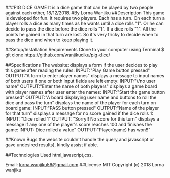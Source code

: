 ###PIG DICE GAME
It is a dice game that can be played by two people against each other, 18/12/2018.
#By Lorna Wanjiku
##Description
This game is developed for fun. It requires two players. Each has a turn. On each turn a player rolls a dice as many times as he wants until a dice rolls "1". Or he can decide to pass the dice before the dice rolls "1". If a dice rolls "1". All the points he gained in that turn are lost. So it's very tricky to decide when to pass the dice and when to keep playing it.

##Setup/Installation Requirements
Clone to your computer using Terminal
$ git clone https://github.com/wanjikuciku/pig-dice/



##Specifications
The website:
displays a form if the user decides to play this game after reading the rules:
INPUT:"Play Game button pressed"
OUTPUT:"A form to enter player names"
displays a message to input names of both users if one or both input fields are left empty:
INPUT:"//no user name"
OUTPUT:"Enter the name of both players"
displays a game board with player names after user enter the names:
INPUT:"Start the game button pressed"
OUTPUT:"A board displaying user name and buttons to roll the dice and pass the turn"
displays the name of the player for each turn on board game:
INPUT:"PASS button pressed"
OUTPUT:"Name of the player for that turn"
displays a message for no score gained if the dice rolls 1:
INPUT: "Dice rolled 1"
OUTPUT: "Sorry!! No score for this turn"
displays a message if any one of the player's score reaches 100 and finishes the game:
INPUT: Dice rolled a value"
OUTPUT:"Player(name) has won!!"

##Known Bugs
the website couldn't handle the query and javascript or gave undesired results), kindly assist if able.

##Technologies Used
html,javascript,css,


Email: lorna.wanjiku56@gmail.com
##License
MIT Copyright (c) 2018 Lorna wanjiku
